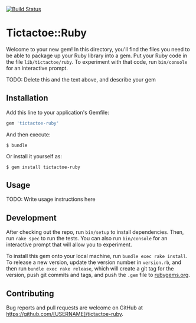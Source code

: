 [![Build Status](https://travis-ci.org/kenneth051/tictactoe-ruby.svg?branch=master)](https://travis-ci.org/kenneth051/tictactoe-ruby)

# Tictactoe::Ruby

Welcome to your new gem! In this directory, you'll find the files you need to be able to package up your Ruby library into a gem. Put your Ruby code in the file `lib/tictactoe/ruby`. To experiment with that code, run `bin/console` for an interactive prompt.

TODO: Delete this and the text above, and describe your gem

## Installation

Add this line to your application's Gemfile:

```ruby
gem 'tictactoe-ruby'
```

And then execute:

    $ bundle

Or install it yourself as:

    $ gem install tictactoe-ruby

## Usage

TODO: Write usage instructions here

## Development

After checking out the repo, run `bin/setup` to install dependencies. Then, run `rake spec` to run the tests. You can also run `bin/console` for an interactive prompt that will allow you to experiment.

To install this gem onto your local machine, run `bundle exec rake install`. To release a new version, update the version number in `version.rb`, and then run `bundle exec rake release`, which will create a git tag for the version, push git commits and tags, and push the `.gem` file to [rubygems.org](https://rubygems.org).

## Contributing

Bug reports and pull requests are welcome on GitHub at https://github.com/[USERNAME]/tictactoe-ruby.
